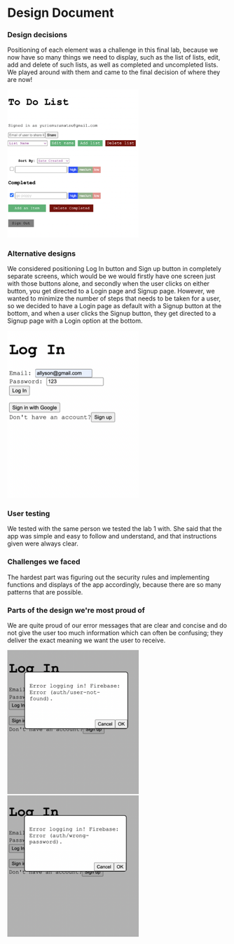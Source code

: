 # Design Document

### Design decisions
Positioning of each element was a challenge in this final lab, because we now have so many 
things we need to display, such as the list of lists, edit, add and delete of such lists, 
as well as completed and uncompleted lists. We played around with them and came to the final
decision of where they are now!

<img src="main.png" width="300">


### Alternative designs
We considered positioning Log In button and Sign up button in completely separate screens,
which would be we would firstly have one screen just with those buttons alone, and secondly
when the user clicks on either button, you get directed to a Login page and Signup page.
However, we wanted to minimize the number of steps that needs to be taken for a user, so we 
decided to have a Login page as default with a Signup button at the bottom, and when a user 
clicks the Signup button, they get directed to a Signup page with a Login option at the bottom.

<img src="login.png" width="300">


### User testing
We tested with the same person we tested the lab 1 with. She said that the app was simple 
and easy to follow and understand, and that instructions given were always clear.

### Challenges we faced
The hardest part was figuring out the security rules and implementing functions and displays
of the app accordingly, because there are so many patterns that are possible.


### Parts of the design we're most proud of

We are quite proud of our error messages that are clear and concise and do not give the user
too much information which can often be confusing; they deliver the exact meaning we want the 
user to receive.

<img src="user_not_found.png" width="300">

<img src="wrong_password.png" width="300">



